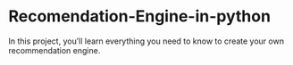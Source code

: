 # Recomendation-Engine-in-python
In this project, you’ll learn everything you need to know to create your own recommendation engine.
